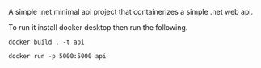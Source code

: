 A simple .net minimal api project that containerizes a simple .net web api.

To run it install docker desktop then run the following.

`docker build . -t api`

`docker run -p 5000:5000 api`
